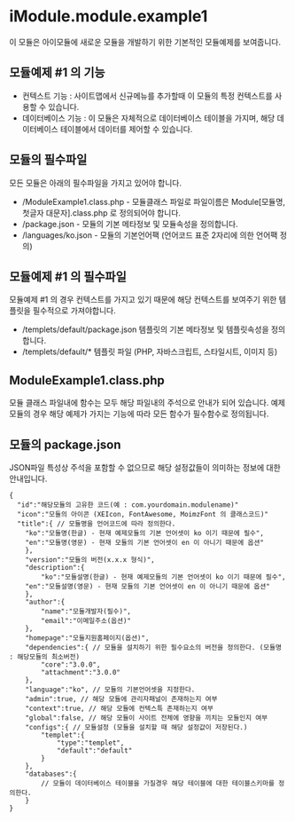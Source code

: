 # iModule.module.example1
이 모듈은 아이모듈에 새로운 모듈을 개발하기 위한 기본적인 모듈예제를 보여줍니다.

## 모듈예제 #1 의 기능
- 컨텍스트 기능 : 사이트맵에서 신규메뉴를 추가할때 이 모듈의 특정 컨텍스트를 사용할 수 있습니다.
- 데이터베이스 기능 : 이 모듈은 자체적으로 데이터베이스 테이블을 가지며, 해당 데이터베이스 테이블에서 데이터를 제어할 수 있습니다.

## 모듈의 필수파일
모든 모듈은 아래의 필수파일을 가지고 있어야 합니다.
- /ModuleExample1.class.php - 모듈클래스 파일로 파일이름은 Module[모듈명, 첫글자 대문자].class.php 로 정의되어야 합니다.
- /package.json - 모듈의 기본 메타정보 및 모듈속성을 정의합니다.
- /languages/ko.json - 모듈의 기본언어팩 (언어코드 표준 2자리에 의한 언어팩 정의)

## 모듈예제 #1 의 필수파일
모듈예제 #1 의 경우 컨텍스트를 가지고 있기 때문에 해당 컨텍스트를 보여주기 위한 템플릿을 필수적으로 가져야합니다.
- /templets/default/package.json 템플릿의 기본 메타정보 및 템플릿속성을 정의합니다.
- /templets/default/* 템플릿 파일 (PHP, 자바스크립트, 스타일시트, 이미지 등)

## ModuleExample1.class.php
모듈 클래스 파일내에 함수는 모두 해당 파일내의 주석으로 안내가 되어 있습니다.
예제모듈의 경우 해당 예제가 가지는 기능에 따라 모든 함수가 필수함수로 정의됩니다.

## 모듈의 package.json
JSON파일 특성상 주석을 포함할 수 없으므로 해당 설정값들이 의미하는 정보에 대한 안내입니다.

```
{
  "id":"해당모듈의 고유한 코드(예 : com.yourdomain.modulename)"
  "icon":"모듈의 아이콘 (XEIcon, FontAwesome, MoimzFont 의 클래스코드)"
  "title":{ // 모듈명을 언어코드에 따라 정의한다.
    "ko":"모듈명(한글) - 현재 예제모듈의 기본 언어셋이 ko 이기 때문에 필수",
    "en":"모듈명(영문) - 현재 모듈의 기본 언어셋이 en 이 아니기 때문에 옵션"
	},
	"version":"모듈의 버전(x.x.x 형식)",
	"description":{
		"ko":"모듈설명(한글) - 현재 예제모듈의 기본 언어셋이 ko 이기 때문에 필수",
    "en":"모듈설명(영문) - 현재 모듈의 기본 언어셋이 en 이 아니기 때문에 옵션"
	},
	"author":{
		"name":"모듈개발자(필수)",
		"email":"이메일주소(옵션)"
	},
	"homepage":"모듈지원홈페이지(옵션)",
	"dependencies":{ // 모듈을 설치하기 위한 필수요소의 버전을 정의한다. (모듈명 : 해당모듈의 최소버전)
		"core":"3.0.0",
		"attachment":"3.0.0"
	},
	"language":"ko", // 모듈의 기본언어셋을 지정한다.
	"admin":true, // 해당 모듈에 관리자패널이 존재하는지 여부
	"context":true, // 해당 모듈에 컨텍스특 존재하는지 여부
	"global":false, // 해당 모듈이 사이트 전체에 영향을 끼치는 모듈인지 여부
	"configs":{ // 모듈설정 (모듈을 설치할 때 해당 설정값이 저장된다.)
		"templet":{
			"type":"templet",
			"default":"default"
		}
	},
	"databases":{
		// 모듈이 데이터베이스 테이블을 가질경우 해당 테이블에 대한 테이블스키마를 정의한다.
	}
}
```

